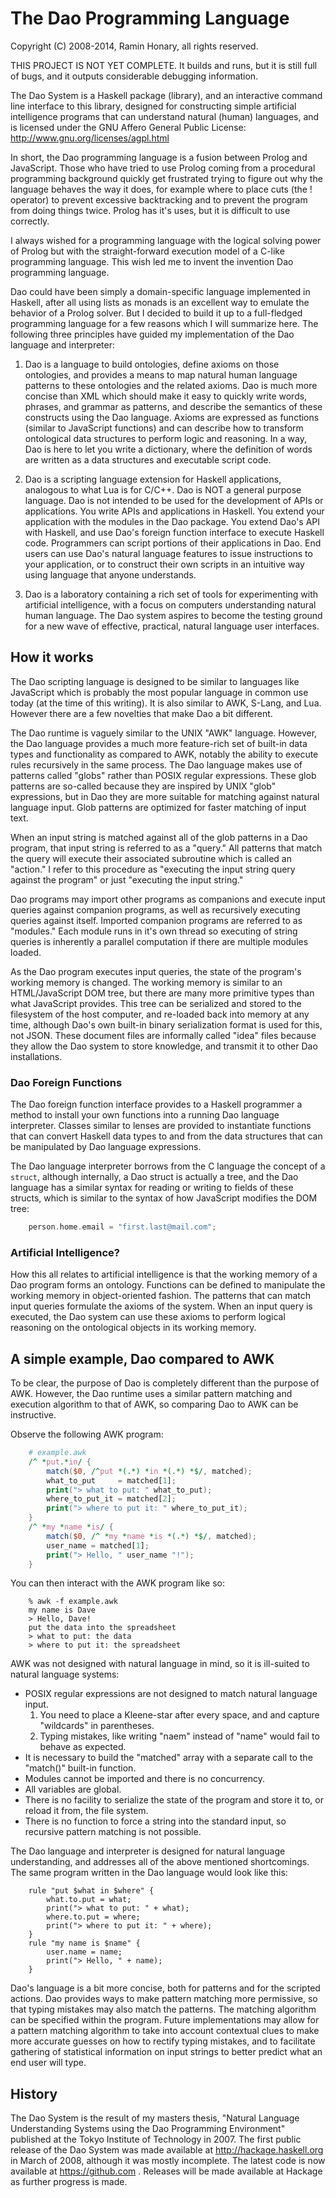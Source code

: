 # The Dao Programming Language
Copyright (C) 2008-2014, Ramin Honary, all rights reserved.

THIS PROJECT IS NOT YET COMPLETE. It builds and runs, but it is still
full of bugs, and it outputs considerable debugging information.

The Dao System is a Haskell package (library), and an interactive
command line interface to this library, designed for constructing simple
artificial intelligence programs that can understand natural (human)
languages, and is licensed under the GNU Affero General Public License:
	http://www.gnu.org/licenses/agpl.html

In short, the Dao programming language is a fusion between Prolog and
JavaScript. Those who have tried to use Prolog coming from a procedural
programming background quickly get frustrated trying to figure out why
the language behaves the way it does, for example where to place cuts
(the ! operator) to prevent excessive backtracking and to prevent the
program from doing things twice. Prolog has it's uses, but it is
difficult to use correctly.

I always wished for a programming language with the logical solving
power of Prolog but with the straight-forward execution model of a
C-like programming language. This wish led me to invent the invention
Dao programming language.

Dao could have been simply a domain-specific language implemented in
Haskell, after all using lists as monads is an excellent way to emulate
the behavior of a Prolog solver. But I decided to build it up to a
full-fledged programming language for a few reasons which I will
summarize here. The following three principles have guided my
implementation of the Dao language and interpreter:

1.	Dao is a language to build ontologies, define axioms on those
ontologies, and provides a means to map natural human language patterns
to these ontologies and the related axioms. Dao is much more concise
than XML which should make it easy to quickly write words, phrases, and
grammar as patterns, and describe the semantics of these constructs
using the Dao language. Axioms are expressed as functions (similar to
JavaScript functions) and can describe how to transform ontological data
structures to perform logic and reasoning. In a way, Dao is here to let
you write a dictionary, where the definition of words are written as a
data structures and executable script code.

2.	Dao is a scripting language extension for Haskell applications,
analogous to what Lua is for C/C++. Dao is NOT a general purpose
language. Dao is not intended to be used for the development of APIs or
applications. You write APIs and applications in Haskell. You extend
your application with the modules in the Dao package. You extend Dao's
API with Haskell, and use Dao's foreign function interface to execute
Haskell code. Programmers can script portions of their applications in
Dao. End users can use Dao's natural language features to issue
instructions to your application, or to construct their own scripts in
an intuitive way using language that anyone understands.

3.	Dao is a laboratory containing a rich set of tools for experimenting
with artificial intelligence, with a focus on computers understanding
natural human language. The Dao system aspires to become the testing
ground for a new wave of effective, practical, natural language user
interfaces.

## How it works
The Dao scripting language is designed to be similar to languages like
JavaScript which is probably the most popular language in common use
today (at the time of this writing). It is also similar to AWK, S-Lang,
and Lua. However there are a few novelties that make Dao a bit
different.

The Dao runtime is vaguely similar to the UNIX "AWK" language. However,
the Dao language provides a much more feature-rich set of built-in data
types and functionality as compared to AWK, notably the ability to
execute rules recursively in the same process. The Dao language makes
use of patterns called "globs" rather than POSIX regular expressions.
These glob patterns are so-called because they are inspired by UNIX
"glob" expressions, but in Dao they are more suitable for matching
against natural language input. Glob patterns are optimized for faster
matching of input text.

When an input string is matched against all of the glob patterns in a
Dao program, that input string is referred to as a "query." All patterns
that match the query will execute their associated subroutine which is
called an "action." I refer to this procedure as "executing the input
string query against the program" or just "executing the input string."

Dao programs may import other programs as companions and execute input
queries against companion programs, as well as recursively executing
queries against itself. Imported companion programs are referred to as
"modules." Each module runs in it's own thread so executing of string
queries is inherently a parallel computation if there are multiple
modules loaded.

As the Dao program executes input queries, the state of the program's
working memory is changed. The working memory is similar to an
HTML/JavaScript DOM tree, but there are many more primitive types than
what JavaScript provides. This tree can be serialized and stored to the
filesystem of the host computer, and re-loaded back into memory at any
time, although Dao's own built-in binary serialization format is used
for this, not JSON. These document files are informally called "idea"
files because they allow the Dao system to store knowledge, and
transmit it to other Dao installations.

### Dao Foreign Functions
The Dao foreign function interface provides to a Haskell programmer a
method to install your own functions into a running Dao language
interpreter. Classes similar to lenses are provided to instantiate
functions that can convert Haskell data types to and from the data
structures that can be manipulated by Dao language expressions.

The Dao language interpreter borrows from the C language the concept of a
`struct`, although internally, a Dao struct is actually a tree, and the Dao
language has a similar syntax for reading or writing to fields of these
structs, which is similar to the syntax of how JavaScript modifies the
DOM tree:
```c
	person.home.email = "first.last@mail.com";
```

### Artificial Intelligence?
How this all relates to artificial intelligence is that the working
memory of a Dao program forms an ontology. Functions can be defined to
manipulate the working memory in object-oriented fashion. The patterns
that can match input queries formulate the axioms of the system. When an
input query is executed, the Dao system can use these axioms to perform
logical reasoning on the ontological objects in its working memory.

## A simple example, Dao compared to AWK

To be clear, the purpose of Dao is completely different than the purpose
of AWK. However, the Dao runtime uses a similar pattern matching and
execution algorithm to that of AWK, so comparing Dao to AWK can be
instructive.

Observe the following AWK program:
```awk
	# example.awk
	/^ *put.*in/ {
		match($0, /^put *(.*) *in *(.*) *$/, matched);
		what_to_put     = matched[1];
		print("> what to put: " what_to_put);
		where_to_put_it = matched[2];
		print("> where to put it: " where_to_put_it);
	}
	/^ *my *name *is/ {
		match($0, /^ *my *name *is *(.*) *$/, matched);
		user_name = matched[1];
		print("> Hello, " user_name "!");
	}
```

You can then interact with the AWK program like so:
```console
	% awk -f example.awk
	my name is Dave
	> Hello, Dave!
	put the data into the spreadsheet
	> what to put: the data
	> where to put it: the spreadsheet
```

AWK was not designed with natural language in mind, so it is ill-suited
to natural language systems:
* POSIX regular expressions are not designed to match
natural language input.
    1.	You need to place a Kleene-star after every space, and and
	capture "wildcards" in parentheses.
    2.	Typing mistakes, like writing "naem" instead of "name" would
	fail to behave as expected.
* It is necessary to build the "matched" array with a separate call to
the "match()" built-in function.
* Modules cannot be imported and there is no concurrency.
* All variables are global.
* There is no facility to serialize the state of the program and store
it to, or reload it from, the file system.
* There is no function to force a string into the standard input, so
recursive pattern matching is not possible.

The Dao language and interpreter is designed for natural language
understanding, and addresses all of the above mentioned shortcomings.
The same program written in the Dao language would look like this:
```
	rule "put $what in $where" {
		what.to.put = what;
		print("> what to put: " + what);
		where.to.put = where;
		print("> where to put it: " + where);
	}
	rule "my name is $name" {
		user.name = name;
		print("> Hello, " + name);
	}
```

Dao's language is a bit more concise, both for patterns and for the
scripted actions. Dao provides ways to make pattern matching more
permissive, so that typing mistakes may also match the patterns. The
matching algorithm can be specified within the program. Future
implementations may allow for a pattern matching algorithm to take into
account contextual clues to make more accurate guesses on how to rectify
typing mistakes, and to facilitate gathering of statistical information
on input strings to better predict what an end user will type.

## History
The Dao System is the result of my masters thesis, "Natural Language
Understanding Systems using the Dao Programming Environment" published
at the Tokyo Institute of Technology in 2007. The first public release
of the Dao System was made available at <http://hackage.haskell.org> in
March of 2008, although it was mostly incomplete. The latest code is now
available at <https://github.com> . Releases will be made available at
Hackage as further progress is made.

